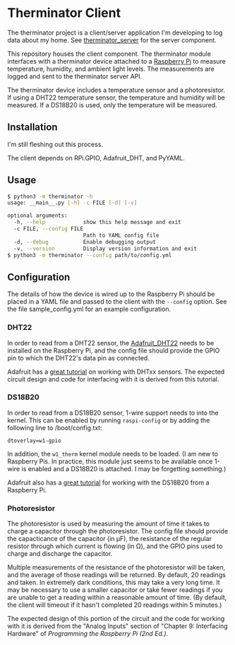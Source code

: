 # Therminator Client

The therminator project is a client/server application I'm developing to log
data about my home. See
[therminator\_server](https://github.com/jparker/therminator_server) for the
server component.

This repository houses the client component. The therminator module interfaces
with a therminator device attached to a
[Raspberry Pi](https://www.raspberrypi.org) to measure temperature, humidity,
and ambient light levels. The measurements are logged and sent to the
therminator server API.

The therminator device includes a temperature sensor and a photoresistor. If
using a DHT22 temperature sensor, the temperature and humidity will be
measured. If a DS18B20 is used, only the temperature will be measured.

## Installation

I'm still fleshing out this process.

The client depends on RPi.GPIO, Adafruit\_DHT, and PyYAML.

## Usage

```bash
$ python3 -m therminator -h
usage: __main__.py [-h] -c FILE [-d] [-v]

optional arguments:
  -h, --help            show this help message and exit
  -c FILE, --config FILE
                        Path to YAML config file
  -d, --debug           Enable debugging output
  -v, --version         Display version information and exit
$ python3 -m therminator --config path/to/config.yml
```

## Configuration

The details of how the device is wired up to the Raspberry Pi should be placed
in a YAML file and passed to the client with the `--config` option. See the
file sample\_config.yml for an example configuration.

### DHT22

In order to read from a DHT22 sensor, the
[Adafruit\_DHT22](https://github.com/adafruit/Adafruit_Python_DHT) needs to be
installed on the Raspberry Pi, and the config file should provide the GPIO pin
to which the DHT22's data pin as connected.

Adafruit has a
[great tutorial](https://learn.adafruit.com/dht-humidity-sensing-on-raspberry-pi-with-gdocs-logging)
on working with DHTxx sensors. The expected circuit design and code for
interfacing with it is derived from this tutorial.

### DS18B20

In order to read from a DS18B20 sensor, 1-wire support needs to into the
kernel. This can be enabled by running `raspi-config` or by adding the
following line to /boot/config.txt:

```
dtoverlay=w1-gpio
```

In addition, the `w1_therm` kernel module needs to be loaded. (I am new to
Raspberry Pis. In practice, this module just seems to be available once 1-wire
is enabled and a DS18B20 is attached. I may be forgetting something.)

Adafruit also has a
[great tutorial](https://learn.adafruit.com/adafruits-raspberry-pi-lesson-11-ds18b20-temperature-sensing/ds18b20?view=all)
for working with the DS18B20 from a Raspberry Pi.

### Photoresistor

The photoresistor is used by measuring the amount of time it takes to charge a
capacitor through the photoresistor. The config file should provide the
capacticance of the capacitor (in μF), the resistance of the regular resistor
through which current is flowing (in Ω), and the GPIO pins used to charge and
discharge the capacitor.

Multiple measurements of the resistance of the photoresistor will be taken, and
the average of those readings will be returned. By default, 20 readings and
taken. In extremely dark conditions, this may take a very long time. It may be
necessary to use a smaller capacitor or take fewer readings if you are unable
to get a reading within a reasonable amount of time. (By default, the client
will timeout if it hasn't completed 20 readings within 5 minutes.)

The expected design of this portion of the circuit and the code for working
with it is derived from the "Analog Inputs" section of "Chapter 9: Interfacing
Hardware" of _Programming the Raspberry Pi (2nd Ed.)_.
